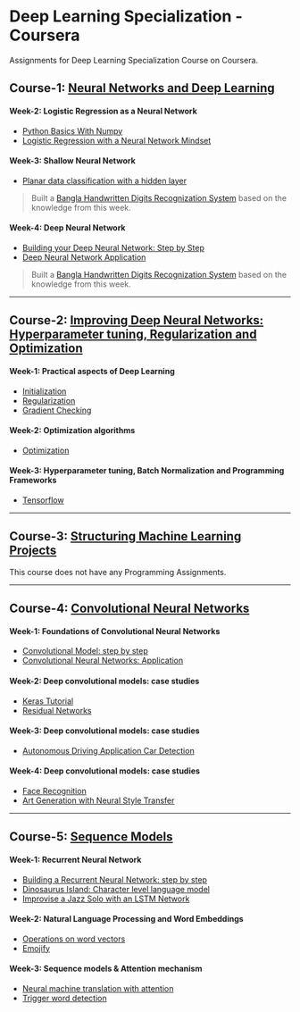 # Deep Learning Specialization - Coursera

Assignments for Deep Learning Specialization Course on Coursera.

## Course-1: [Neural Networks and Deep Learning](https://www.coursera.org/learn/neural-networks-deep-learning)

#### Week-2: Logistic Regression as a Neural Network

- [Python Basics With Numpy](/Course1/Week2/Assignments/PythonBasicsWithNumpy/Python_Basics_With_Numpy.ipynb)
- [Logistic Regression with a Neural Network Mindset](/Course1/Week2/Assignments/LogisticRegressionAsANeuralNetwork/Logistic_Regression_with_a_Neural_Network_mindset.ipynb)

#### Week-3: Shallow Neural Network

- [Planar data classification with a hidden layer](/Course1/Week3/Assignments/Planar_data_classification_with_onehidden_layer.ipynb)

> Built a [Bangla Handwritten Digits Recognization System](https://github.com/KhanShaheb34/Bangla-Handwritten-Digit-Recognition/blob/master/BHDR_Shallow_NuralNetwork.ipynb) based on the knowledge from this week.

#### Week-4: Deep Neural Network

- [Building your Deep Neural Network: Step by Step](/Course1/Week4/Assignments/1/Building_your_Deep_Neural_Network_Step_by_Step_v8a.ipynb)
- [Deep Neural Network Application](/Course1/Week4/Assignments/2/Deep+Neural+Network+-+Application+v8.ipynb)

> Built a [Bangla Handwritten Digits Recognization System](https://github.com/KhanShaheb34/Bangla-Handwritten-Digit-Recognition/blob/master/BHDR_Deep_Neural_Net.ipynb) based on the knowledge from this week.

---

## Course-2: [Improving Deep Neural Networks: Hyperparameter tuning, Regularization and Optimization](https://www.coursera.org/learn/deep-neural-network/home/welcome)

#### Week-1: Practical aspects of Deep Learning

- [Initialization](/Course2/Week1/Assignments/1/Initialization.ipynb)
- [Regularization](/Course2/Week1/Assignments/2/Regularization_v2a.ipynb)
- [Gradient Checking](/Course2/Week1/Assignments/3/Gradient+Checking+v1.ipynb)

#### Week-2: Optimization algorithms

- [Optimization](/Course2/Week2/Assignments/Optimization_methods_v1b.ipynb)

#### Week-3: Hyperparameter tuning, Batch Normalization and Programming Frameworks

- [Tensorflow](/Course2/Week3/Assignments/TensorFlow_Tutorial_v3b.ipynb)

---

## Course-3: [Structuring Machine Learning Projects](https://www.coursera.org/learn/machine-learning-projects)

This course does not have any Programming Assignments.

---

## Course-4: [Convolutional Neural Networks](https://www.coursera.org/learn/convolutional-neural-networks/)

#### Week-1: Foundations of Convolutional Neural Networks

- [Convolutional Model: step by step](/Course4/Week1/Assignments/Convolution_model_Step_by_Step_v2a.ipynb)
- [Convolutional Neural Networks: Application](/Course4/Week1/Assignments/Convolution_model_Application_v1a.ipynb)

#### Week-2: Deep convolutional models: case studies

- [Keras Tutorial](/Course4/Week2/KerasTutorial/Keras_Tutorial_v2a.ipynb)
- [Residual Networks](/Course4/Week2/ResNets/Residual_Networks_v2a.ipynb)

#### Week-3: Deep convolutional models: case studies

- [Autonomous Driving Application Car Detection](/Course4/Week3/Autonomous_driving_application_Car_detection_v3a.ipynb)

#### Week-4: Deep convolutional models: case studies

- [Face Recognition](/Course4/Week4/Face%20Recognition/Face_Recognition_v3a.ipynb)
- [Art Generation with Neural Style Transfer](/Course4/Week4/Neural%20Style%20Transfer/Art_Generation_with_Neural_Style_Transfer_v3a.ipynb)

---

## Course-5: [Sequence Models](https://www.coursera.org/learn/nlp-sequence-models)

#### Week-1: Recurrent Neural Network

- [Building a Recurrent Neural Network: step by step](/Course5/Week1/Assignment1/Building_a_Recurrent_Neural_Network_Step_by_Step_v3a.ipynb)
- [Dinosaurus Island: Character level language model](/Course5/Week1/Assignment2/Dinosaurus_Island_Character_level_language_model_final_v3a.ipynb)
- [Improvise a Jazz Solo with an LSTM Network](/Course5/Week1/Assignment3/Improvise_a_Jazz_Solo_with_an_LSTM_Network_v3a.ipynb)

#### Week-2: Natural Language Processing and Word Embeddings

- [Operations on word vectors](/Course5/Week2/Assignment1/Operations_on_word_vectors_v2a.ipynb)
- [Emojify](/Course5/Week2/Assignment2/Emojify_v2a.ipynb)

#### Week-3: Sequence models & Attention mechanism

- [Neural machine translation with attention](/Course5/Week3/Assignment1/Neural_machine_translation_with_attention_v4a.ipynb)
- [Trigger word detection](/Course5/Week3/Assignment2/Trigger_word_detection_v1a.ipynb)
